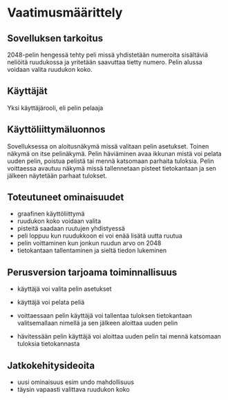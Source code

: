 # Vaatimusmäärittely

## Sovelluksen tarkoitus

2048-pelin hengessä tehty peli missä yhdistetään numeroita sisältäviä neliöitä ruudukossa ja yritetään saavuttaa tietty numero. Pelin alussa voidaan valita ruudukon koko.

## Käyttäjät

Yksi käyttäjärooli, eli pelin pelaaja

## Käyttöliittymäluonnos

Sovelluksessa on aloitusnäkymä missä valitaan pelin asetukset. Toinen näkymä on itse pelinäkymä. Pelin häviäminen avaa ikkunan mistä voi pelata uuden pelin, poistua pelistä tai mennä katsomaan parhaita tuloksia. Pelin voittaessa avautuu näkymä missä tallennetaan pisteet tietokantaan ja sen jälkeen näytetään parhaat tulokset.

## Toteutuneet ominaisuudet


- graafinen käyttöliittymä
- ruudukon koko voidaan valita
- pisteitä saadaan ruutujen yhdistyessä
- peli loppuu kun ruudukkoon ei voi enää lisätä uutta ruutua
- pelin voittaminen kun jonkun ruudun arvo on 2048
- tietokantaan tallentaminen ja sieltä tiedon lukeminen

## Perusversion tarjoama toiminnallisuus

- käyttäjä voi valita pelin asetukset

- käyttäjä voi pelata peliä

- voittaessaan pelin käyttäjä voi tallentaa tuloksen tietokantaan valitsemallaan nimellä ja sen jälkeen aloittaa uuden pelin 

- hävitessään pelin käyttäjä voi aloittaa uuden pelin tai mennä katsomaan tuloksia tietokannasta

## Jatkokehitysideoita

- uusi ominaisuus esim undo mahdollisuus
- täysin vapaasti valittava ruudukon koko
